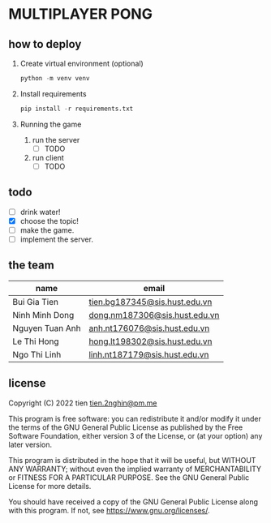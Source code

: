 # MULTIPLAYER PONG

## how to deploy

1. Create virtual environment (optional)

    ```python
    python -m venv venv
    ```

2. Install requirements

    ```python
    pip install -r requirements.txt
    ```

3. Running the game
    1. run the server
        - [ ] TODO
    2. run client
        - [ ] TODO

## todo

- [ ] drink water!
- [x] choose the topic!
- [ ] make the game.
- [ ] implement the server.

## the team

| name | email |
| --- | --- |
| Bui Gia Tien | tien.bg187345@sis.hust.edu.vn |
| Ninh Minh Dong | dong.nm187306@sis.hust.edu.vn |
| Nguyen Tuan Anh | anh.nt176076@sis.hust.edu.vn |
| Le Thi Hong | hong.lt198302@sis.hust.edu.vn |
| Ngo Thi Linh | linh.nt187179@sis.hust.edu.vn |

## license

Copyright (C) 2022 tien <tien.2nghin@pm.me>

This program is free software: you can redistribute it and/or modify
it under the terms of the GNU General Public License as published by
the Free Software Foundation, either version 3 of the License, or
(at your option) any later version.

This program is distributed in the hope that it will be useful,
but WITHOUT ANY WARRANTY; without even the implied warranty of
MERCHANTABILITY or FITNESS FOR A PARTICULAR PURPOSE.  See the
GNU General Public License for more details.

You should have received a copy of the GNU General Public License
along with this program.  If not, see <https://www.gnu.org/licenses/>.
